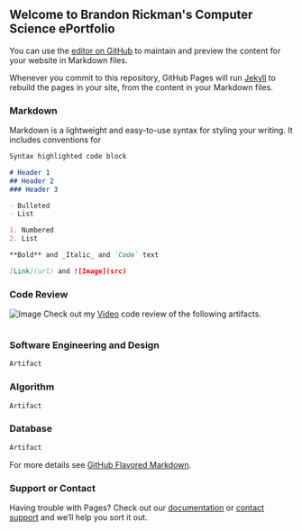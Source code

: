 ## Welcome to Brandon Rickman's Computer Science ePortfolio

You can use the [editor on GitHub](https://github.com/brandonrickman/brandonrickman.github.io/edit/master/index.md) to maintain and preview the content for your website in Markdown files.

Whenever you commit to this repository, GitHub Pages will run [Jekyll](https://jekyllrb.com/) to rebuild the pages in your site, from the content in your Markdown files.

### Markdown

Markdown is a lightweight and easy-to-use syntax for styling your writing. It includes conventions for

```markdown
Syntax highlighted code block

# Header 1
## Header 2
### Header 3

- Bulleted
- List

1. Numbered
2. List

**Bold** and _Italic_ and `Code` text

[Link](url) and ![Image](src)
```

### Code Review
![Image](https://github.com/brandonrickman/brandonrickman.github.io/img/cr1.jpg)
Check out my [Video](https://youtu.be/XWNr-A46wPg) code review of the following artifacts.
```markdown
```

### Software Engineering and Design
```markdown
Artifact
```

### Algorithm
```markdown
Artifact
```

### Database
```markdown
Artifact
```

For more details see [GitHub Flavored Markdown](https://guides.github.com/features/mastering-markdown/).

### Support or Contact

Having trouble with Pages? Check out our [documentation](https://help.github.com/categories/github-pages-basics/) or [contact support](https://github.com/contact) and we’ll help you sort it out.
